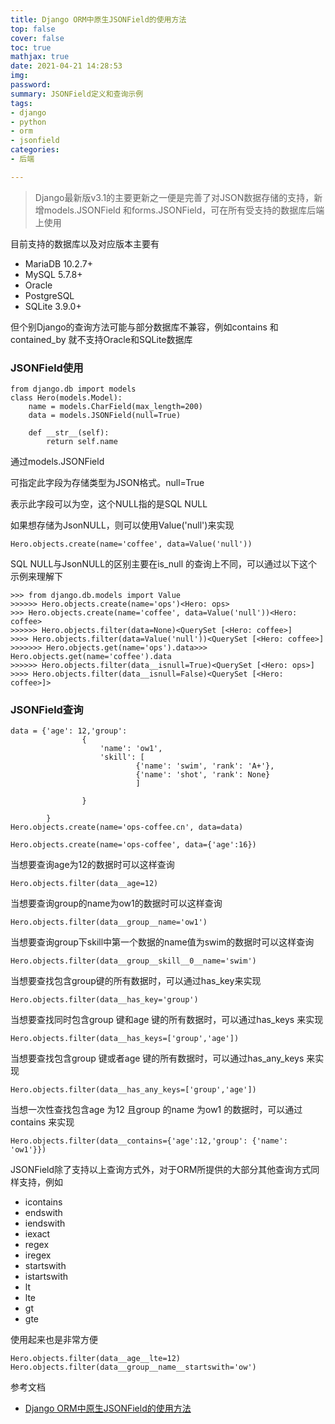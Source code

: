 ```yaml
---
title: Django ORM中原生JSONField的使用方法
top: false
cover: false
toc: true
mathjax: true
date: 2021-04-21 14:28:53
img:
password:
summary: JSONField定义和查询示例
tags:
- django
- python
- orm
- jsonfield
categories:
- 后端

---
```




> Django最新版v3.1的主要更新之一便是完善了对JSON数据存储的支持，新增models.JSONField
> 和forms.JSONField，可在所有受支持的数据库后端上使用



目前支持的数据库以及对应版本主要有
- MariaDB 10.2.7+
- MySQL 5.7.8+
- Oracle
- PostgreSQL
- SQLite 3.9.0+

但个别Django的查询方法可能与部分数据库不兼容，例如contains
和contained_by
就不支持Oracle和SQLite数据库

### JSONField使用
```
from django.db import models
class Hero(models.Model):    
    name = models.CharField(max_length=200)    
    data = models.JSONField(null=True)  
    
    def __str__(self):        
        return self.name
```
通过models.JSONField

可指定此字段为存储类型为JSON格式。null=True

表示此字段可以为空，这个NULL指的是SQL NULL

如果想存储为JsonNULL，则可以使用Value('null')来实现


```
Hero.objects.create(name='coffee', data=Value('null'))
```

SQL NULL与JsonNULL的区别主要在is_null
的查询上不同，可以通过以下这个示例来理解下

```
>>> from django.db.models import Value
>>>>>> Hero.objects.create(name='ops')<Hero: ops>
>>> Hero.objects.create(name='coffee', data=Value('null'))<Hero: coffee>
>>>>>> Hero.objects.filter(data=None)<QuerySet [<Hero: coffee>]
>>>> Hero.objects.filter(data=Value('null'))<QuerySet [<Hero: coffee>]
>>>>>>> Hero.objects.get(name='ops').data>>> Hero.objects.get(name='coffee').data
>>>>>> Hero.objects.filter(data__isnull=True)<QuerySet [<Hero: ops>]
>>>> Hero.objects.filter(data__isnull=False)<QuerySet [<Hero: coffee>]>
```

### JSONField查询
```
data = {'age': 12,'group': 
                {
                    'name': 'ow1',
                    'skill': [
                            {'name': 'swim', 'rank': 'A+'},
                            {'name': 'shot', 'rank': None}
                            ]
                    
                }
    
        }
Hero.objects.create(name='ops-coffee.cn', data=data)

Hero.objects.create(name='ops-coffee', data={'age':16})

```
当想要查询age为12的数据时可以这样查询
```
Hero.objects.filter(data__age=12)
```

当想要查询group的name为ow1的数据时可以这样查询
```
Hero.objects.filter(data__group__name='ow1')
```
当想要查询group下skill中第一个数据的name值为swim的数据时可以这样查询
```
Hero.objects.filter(data__group__skill__0__name='swim')
```

当想要查找包含group键的所有数据时，可以通过has_key来实现

```
Hero.objects.filter(data__has_key='group')

```
当想要查找同时包含group
键和age
键的所有数据时，可以通过has_keys
来实现
```
Hero.objects.filter(data__has_keys=['group','age'])

```

当想要查找包含group
键或者age
键的所有数据时，可以通过has_any_keys
来实现
```
Hero.objects.filter(data__has_any_keys=['group','age'])

```
当想一次性查找包含age
为12
且group
的name
为ow1
的数据时，可以通过contains
来实现
```
Hero.objects.filter(data__contains={'age':12,'group': {'name': 'ow1'}})

```
JSONField除了支持以上查询方式外，对于ORM所提供的大部分其他查询方式同样支持，例如
- icontains
- endswith
- iendswith
- iexact
- regex
- iregex
- startswith
- istartswith
- lt
- lte
- gt
- gte

使用起来也是非常方便
```
Hero.objects.filter(data__age__lte=12)
Hero.objects.filter(data__group__name__startswith='ow')

```


参考文档

- [Django ORM中原生JSONField的使用方法](https://www.modb.pro/db/28826)